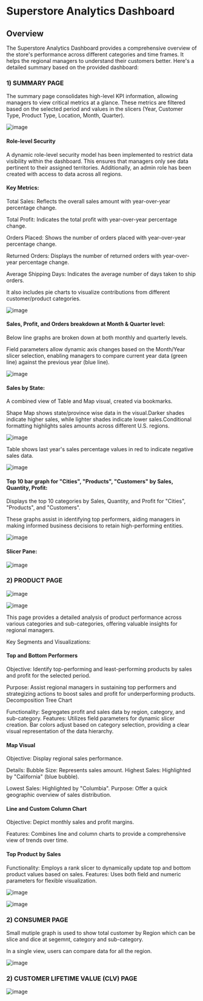 # Superstore Analytics Dashboard

## Overview

The Superstore Analytics Dashboard provides a comprehensive overview of the store's performance across different categories and time frames. It helps the regional managers to understand their customers better. Here's a detailed summary based on the provided dashboard:

### 1) SUMMARY PAGE

The summary page consolidates high-level KPI information, allowing managers to view critical metrics at a glance. These metrics are filtered based on the selected period and values in the slicers (Year, Customer Type, Product Type, Location, Month, Quarter).

![image](https://github.com/user-attachments/assets/a2eaa665-1085-470b-9f1f-8d27be69b61c)

#### Role-level Security

A dynamic role-level security model has been implemented to restrict data visibility within the dashboard. This ensures that managers only see data pertinent to their assigned territories. Additionally, an admin role has been created with access to data across all regions.

#### Key Metrics:

Total Sales: 
Reflects the overall sales amount with year-over-year percentage change.

Total Profit: 
Indicates the total profit with year-over-year percentage change.

Orders Placed: 
Shows the number of orders placed with year-over-year percentage change.

Returned Orders: 
Displays the number of returned orders with year-over-year percentage change.

Average Shipping Days: 
Indicates the average number of days taken to ship orders.

It also includes pie charts to visualize contributions from different customer/product categories.

![image](https://github.com/user-attachments/assets/68b50289-4e05-49e4-8a33-355e889dfeb5)

#### Sales, Profit, and Orders breakdown at Month & Quarter level:

Below line graphs are broken down at both monthly and quarterly levels.

Field parameters allow dynamic axis changes based on the Month/Year slicer selection, enabling managers to compare current year data (green line) against the previous year (blue line).

![image](https://github.com/user-attachments/assets/c95c93bf-e21f-4ce4-8ae0-3a37db544861)

#### Sales by State:

A combined view of Table and Map visual, created via bookmarks. 

Shape Map shows state/province wise data in the visual.Darker shades indicate higher sales, while lighter shades indicate lower sales.Conditional formatting highlights sales amounts across different U.S. regions.

![image](https://github.com/user-attachments/assets/450c43ad-d9fb-48af-b514-cce9d1488ead)


Table shows last year's sales percentage values in red to indicate negative sales data.

![image](https://github.com/user-attachments/assets/41e749ad-2dde-4747-b76d-ef966040b335)

#### Top 10 bar graph for "Cities", "Products", "Customers" by Sales, Quantity, Profit:

Displays the top 10 categories by Sales, Quantity, and Profit for "Cities", "Products", and "Customers".

These graphs assist in identifying top performers, aiding managers in making informed business decisions to retain high-performing entities.

![image](https://github.com/user-attachments/assets/7f17fb90-717f-434a-b551-023ac0ec2a26)

#### Slicer Pane:

![image](https://github.com/user-attachments/assets/8010bf31-15c6-480d-b6ce-3793e754f86a)

### 2) PRODUCT PAGE

![image](https://github.com/user-attachments/assets/01d0bc86-bcde-44bc-a51a-ac4c48214e94)

![image](https://github.com/user-attachments/assets/8ee3eda3-d775-4cf2-8724-94f7b2bfd33e)

This page provides a detailed analysis of product performance across various categories and sub-categories, offering valuable insights for regional managers.

Key Segments and Visualizations:

#### Top and Bottom Performers

Objective: 
Identify top-performing and least-performing products by sales and profit for the selected period.

Purpose: 
Assist regional managers in sustaining top performers and strategizing actions to boost sales and profit for underperforming products.
Decomposition Tree Chart

Functionality: Segregates profit and sales data by region, category, and sub-category.
Features: Utilizes field parameters for dynamic slicer creation. Bar colors adjust based on category selection, providing a clear visual representation of the data hierarchy.

#### Map Visual

Objective: Display regional sales performance.

Details:
Bubble Size: Represents sales amount.
Highest Sales: Highlighted by "California" (blue bubble).

Lowest Sales: Highlighted by "Columbia".
Purpose: Offer a quick geographic overview of sales distribution.

#### Line and Custom Column Chart

Objective: Depict monthly sales and profit margins.

Features: Combines line and column charts to provide a comprehensive view of trends over time.

#### Top Product by Sales

Functionality: Employs a rank slicer to dynamically update top and bottom product values based on sales.
Features: Uses both field and numeric parameters for flexible visualization.

![image](https://github.com/user-attachments/assets/4188b175-a89f-4133-ae1b-9cc436aec685)


![image](https://github.com/user-attachments/assets/6281c247-59a6-4bcb-b431-19860eccacb1)

### 2) CONSUMER PAGE

Small mutiple graph is used to show total customer by Region which can be slice and dice at segemnt, category and sub-category. 

In a single view, users can compare data for all the region.

![image](https://github.com/user-attachments/assets/f925560b-694d-4ef3-ae59-d039d274bb15)


### 2) CUSTOMER LIFETIME VALUE (CLV) PAGE
![image](https://github.com/user-attachments/assets/db792b25-d253-47b1-873f-0337925841cc)
